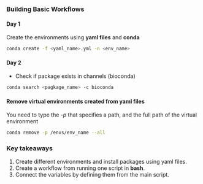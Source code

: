 ### Building Basic Workflows

#### Day 1

Create the environments using **yaml files** and **conda**

```bash
conda create -f <yaml_name>.yml -n <env_name>
```



#### Day 2


 - Check if package exists in channels (bioconda)
 
 ```bash
 conda search <pagkage_name> -c bioconda 
 ```

#### Remove virtual environments created from yaml files

You need to type the *-p* that specifies a path, and the full path of the virtual environment
```bash
conda remove -p /envs/env_name --all
```


 ### Key takeaways

 1) Create different environments and install packages using yaml files.
 2) Create a workflow from running one script in **bash**.
 3) Connect the variables by defining them from the main script.
